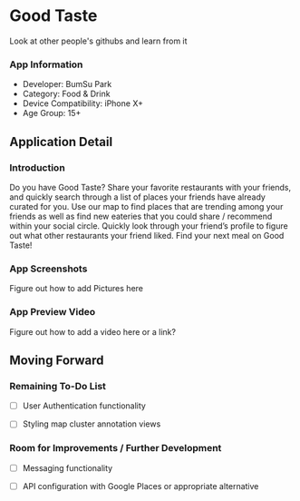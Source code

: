 # Good Taste

Look at other people's githubs and learn from it

### App Information 
* Developer: BumSu Park
* Category: Food & Drink
* Device Compatibility: iPhone X+
* Age Group: 15+

## Application Detail

### Introduction 
Do you have Good Taste? Share your favorite restaurants with your friends, and quickly search through a list of places your friends have already curated for you. Use our map to find places that are trending among your friends as well as find new eateries that you could share / recommend within your social circle. Quickly look through your friend’s profile to figure out what other restaurants your friend liked. Find your next meal on Good Taste!

### App Screenshots
Figure out how to add Pictures here

### App Preview Video
Figure out how to add a video here or a link?

## Moving Forward

### Remaining To-Do List 
- [ ] User Authentication functionality
- [ ] Styling map cluster annotation views 


### Room for Improvements / Further Development
- [ ] Messaging functionality 
- [ ] API configuration with Google Places or appropriate alternative


